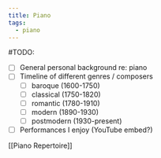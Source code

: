 ```yaml
---
title: Piano
tags:
  - piano
---
```

#TODO:
- [ ] General personal background re: piano
- [ ] Timeline of different genres / composers
	- [ ] baroque (1600-1750)
	- [ ] classical (1750-1820)
	- [ ] romantic (1780-1910)
	- [ ] modern (1890-1930)
	- [ ] postmodern (1930-present)
- [ ] Performances I enjoy (YouTube embed?)

[[Piano Repertoire]]